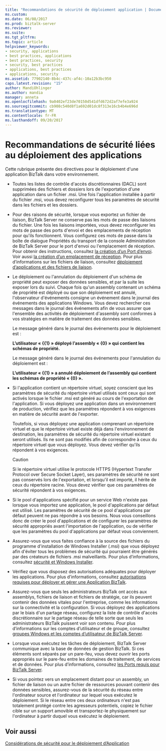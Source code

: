 ```yaml
---
title: "Recommandations de sécurité de déploiement application | Documents Microsoft"
ms.custom: 
ms.date: 06/08/2017
ms.prod: biztalk-server
ms.reviewer: 
ms.suite: 
ms.tgt_pltfrm: 
ms.topic: article
helpviewer_keywords:
- security, applications
- best practices, applications
- best practices, security
- security, best practices
- applications, best practices
- applications, security
ms.assetid: 77902140-8b4c-437c-af4c-10a12b3bc950
caps.latest.revision: "15"
author: MandiOhlinger
ms.author: mandia
manager: anneta
ms.openlocfilehash: 9a0402ef23de70150d541dfd672d2af7efe3a924
ms.sourcegitcommit: cb908c540d8f1a692d01dc8f313e16cb4b4e696d
ms.translationtype: MT
ms.contentlocale: fr-FR
ms.lasthandoff: 09/20/2017
---
```

# <a name="application-deployment-security-recommendations"></a>Recommandations de sécurité liées au déploiement des applications
Cette rubrique présente des directives pour le déploiement d'une application BizTalk dans votre environnement.  
  
-   Toutes les listes de contrôle d'accès discrétionnaires (DACL) sont supprimées des fichiers et dossiers lors de l'exportation d'une application dans un fichier .msi. Une fois l'application installée à partir du fichier .msi, vous devez reconfigurer tous les paramètres de sécurité dans les fichiers et les dossiers.  
  
-   Pour des raisons de sécurité, lorsque vous exportez un fichier de liaison, BizTalk Server ne conserve pas les mots de passe des liaisons du fichier. Une fois les liaisons importées, vous devez reconfigurer les mots de passe des ports d'envoi et des emplacements de réception pour qu'ils fonctionnent. Vous configurez ces mots de passe dans la boîte de dialogue Propriétés du transport de la console Administration de BizTalk Server pour le port d'envoi ou l'emplacement de réception. Pour obtenir des instructions, consultez [la création d’un Port d’envoi](../core/how-to-create-a-send-port2.md). Voir aussi [la création d’un emplacement de réception](../core/how-to-create-a-receive-location.md). Pour plus d’informations sur les fichiers de liaison, consultez [déploiement d’applications et des fichiers de liaison](../core/binding-files-and-application-deployment.md).  
  
-   Le déploiement ou l'annulation du déploiement d'un schéma de propriété peut exposer des données sensibles, et par la suite les exposer lors du suivi. Chaque fois qu'un assembly contenant un schéma de propriété est déployé ou que son déploiement est annulé, l'observateur d'événements consigne un événement dans le journal des événements des applications Windows. Vous devez rechercher ces messages dans le journal des événements afin de vous assurer que l'ensemble des activités de déploiement d'assembly sont conformes à vos stratégies en matière de traitement des données sensibles.  
  
     Le message généré dans le journal des événements pour le déploiement est :  
  
     **L’utilisateur « {{1} » déployé l’assembly « {0} » qui contient les schémas de propriété.**  
  
     Le message généré dans le journal des événements pour l'annulation du déploiement est :  
  
     **L’utilisateur « {{1} » a annulé déploiement de l’assembly qui contient les schémas de propriété « {0} ».**  
  
-   Si l'application contient un répertoire virtuel, soyez conscient que les paramètres de sécurité du répertoire virtuel utilisés sont ceux qui sont activés lorsque le fichier .msi est généré au cours de l'exportation de l'application. Si vous déployez une application dans un environnement de production, vérifiez que les paramètres répondent à vos exigences en matière de sécurité avant de l'exporter.  
  
     Toutefois, si vous déployez une application comprenant un répertoire virtuel et que le répertoire virtuel existe déjà dans l'environnement de destination, les paramètres de sécurité du répertoire virtuel existant seront utilisés. Ils ne sont pas modifiés afin de correspondre à ceux du répertoire virtuel que vous déployez. Vous devez vérifier qu'ils répondent à vos exigences.  
  
    > [!CAUTION]
    >  Si le répertoire virtuel utilise le protocole HTTPS (Hypertext Transfer Protocol over Secure Socket Layer), ses paramètres de sécurité ne sont pas conservés lors de l'exportation, et lorsqu'il est importé, il hérite de ceux du répertoire racine. Vous devez vérifier que ces paramètres de sécurité répondent à vos exigences.  
  
-   Si le pool d'applications spécifié pour un service Web n'existe pas lorsque vous importez une application, le pool d'applications par défaut est utilisé. Les paramètres de sécurité de ce pool d'applications par défaut peuvent ne pas répondre à vos besoins. Nous vous conseillons donc de créer le pool d'applications et de configurer les paramètres de sécurité appropriés avant l'importation de l'application, ou de vérifier que les paramètres du pool d'applications par défaut vous conviennent.  
  
-   Assurez-vous que vous faites confiance à la source des fichiers du programme d'installation de Windows Installer (.msi) que vous déployez afin d'éviter tous les problèmes de sécurité qui pourraient être générés par des créateurs de fichiers .msi malveillants. Pour plus d’informations, consultez [sécurité et Windows Installer](../core/security-and-windows-installer.md).  
  
-   Vérifiez que vous disposez des autorisations adéquates pour déployer les applications. Pour plus d’informations, consultez [autorisations requises pour déployer et gérer une Application BizTalk](../core/permissions-required-for-deploying-and-managing-a-biztalk-application.md).  
  
-   Assurez-vous que seuls les administrateurs BizTalk ont accès aux assemblys, fichiers de liaison et fichiers de stratégie, car ils peuvent contenir des données vitales pour l'entreprise, comme les informations sur la connectivité et la configuration. Si vous déployez des applications par le biais d'un partage réseau, configurez la liste de contrôle d'accès discrétionnaire sur le partage réseau de telle sorte que seuls les administrateurs BizTalk puissent voir son contenu. Pour plus d’informations sur les comptes d’utilisateur et de groupe, consultez [groupes Windows et les comptes d’utilisateur de BizTalk Server](../core/windows-groups-and-user-accounts-in-biztalk-server.md).  
  
-   Lorsque vous exécutez les tâches de déploiement, BizTalk Server communique avec la base de données de gestion BizTalk. Si ces éléments sont séparés par un pare-feu, vous devez ouvrir les ports appropriés sur le pare-feu entre les domaines de traitement, de services et de données. Pour plus d’informations, consultez [les Ports requis pour BizTalk Server](../core/required-ports-for-biztalk-server.md).  
  
-   Si vous pointez vers un emplacement distant pour un assembly, un fichier de liaison ou un autre fichier de ressources pouvant contenir des données sensibles, assurez-vous de la sécurité du réseau entre l'ordinateur source et l'ordinateur sur lequel vous exécutez le déploiement. Si le réseau entre ces deux ordinateurs n'est pas totalement protégé contre les agresseurs potentiels, copiez le fichier cible sur un support amovible et transportez-le physiquement sur l'ordinateur à partir duquel vous exécutez le déploiement.  
  
## <a name="see-also"></a>Voir aussi  
 [Considérations de sécurité pour le déploiement d’Application](../core/security-considerations-for-application-deployment.md)